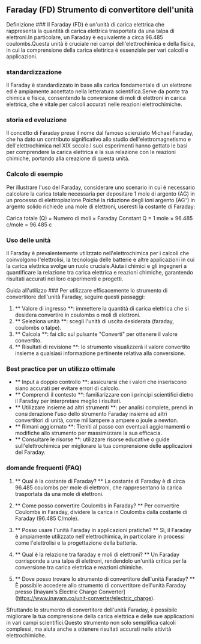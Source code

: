 ## Faraday (FD) Strumento di convertitore dell'unità

Definizione ###
Il Faraday (FD) è un'unità di carica elettrica che rappresenta la quantità di carica elettrica trasportata da una talpa di elettroni.In particolare, un Faraday è equivalente a circa 96.485 coulombs.Questa unità è cruciale nei campi dell'elettrochimica e della fisica, in cui la comprensione della carica elettrica è essenziale per vari calcoli e applicazioni.

### standardizzazione
Il Faraday è standardizzato in base alla carica fondamentale di un elettrone ed è ampiamente accettato nella letteratura scientifica.Serve da ponte tra chimica e fisica, consentendo la conversione di moli di elettroni in carica elettrica, che è vitale per calcoli accurati nelle reazioni elettrochimiche.

### storia ed evoluzione
Il concetto di Faraday prese il nome dal famoso scienziato Michael Faraday, che ha dato un contributo significativo allo studio dell'elettromagnetismo e dell'elettrochimica nel XIX secolo.I suoi esperimenti hanno gettato le basi per comprendere la carica elettrica e la sua relazione con le reazioni chimiche, portando alla creazione di questa unità.

### Calcolo di esempio
Per illustrare l'uso del Faraday, considerare uno scenario in cui è necessario calcolare la carica totale necessaria per depositare 1 mole di argento (AG) in un processo di elettroplazione.Poiché la riduzione degli ioni argento (AG⁺) in argento solido richiede una mole di elettroni, useresti la costante di Faraday:

Carica totale (Q) = Numero di moli × Faraday Constant
Q = 1 mole × 96.485 c/mole = 96.485 c

### Uso delle unità
Il Faraday è prevalentemente utilizzato nell'elettrochimica per i calcoli che coinvolgono l'elettrolisi, la tecnologia delle batterie e altre applicazioni in cui la carica elettrica svolge un ruolo cruciale.Aiuta i chimici e gli ingegneri a quantificare la relazione tra carica elettrica e reazioni chimiche, garantendo risultati accurati nei loro esperimenti e progetti.

Guida all'utilizzo ###
Per utilizzare efficacemente lo strumento di convertitore dell'unità Faraday, seguire questi passaggi:
1. ** Valore di ingresso **: immettere la quantità di carica elettrica che si desidera convertire in coulombs o moli di elettroni.
2. ** Seleziona unità **: scegli l'unità di uscita desiderata (faraday, coulombs o talpe).
3. ** Calcola **: fai clic sul pulsante "Converti" per ottenere il valore convertito.
4. ** Risultati di revisione **: lo strumento visualizzerà il valore convertito insieme a qualsiasi informazione pertinente relativa alla conversione.

### Best practice per un utilizzo ottimale
- ** Input a doppio controllo **: assicurarsi che i valori che inseriscono siano accurati per evitare errori di calcolo.
- ** Comprendi il contesto **: familiarizzare con i principi scientifici dietro il Faraday per interpretare meglio i risultati.
- ** Utilizzare insieme ad altri strumenti **: per analisi complete, prendi in considerazione l'uso dello strumento Faraday insieme ad altri convertitori di unità, come milliampere a ampere o joule a newton.
- ** Rimani aggiornato **: Tieniti al passo con eventuali aggiornamenti o modifiche allo strumento per massimizzare la sua efficacia.
- ** Consultare le risorse **: utilizzare risorse educative o guide sull'elettrochimica per migliorare la tua comprensione delle applicazioni del Faraday.

### domande frequenti (FAQ)

1. ** Qual è la costante di Faraday? **
La costante di Faraday è di circa 96.485 coulombs per mole di elettroni, che rappresentano la carica trasportata da una mole di elettroni.

2. ** Come posso convertire Coulombs in Faraday? **
Per convertire Coulombs in Faraday, dividere la carica in Coulombs dalla costante di Faraday (96.485 C/mole).

3. ** Posso usare l'unità Faraday in applicazioni pratiche? **
Sì, il Faraday è ampiamente utilizzato nell'elettrochimica, in particolare in processi come l'elettrolisi e la progettazione della batteria.

4. ** Qual è la relazione tra faraday e moli di elettroni? **
Un Faraday corrisponde a una talpa di elettroni, rendendolo un'unità critica per la conversione tra carica elettrica e reazioni chimiche.

5. ** Dove posso trovare lo strumento di convertitore dell'unità Faraday? **
È possibile accedere allo strumento di convertitore dell'unità Faraday presso [Inayam's Electric Charge Converter] (https://www.inayam.co/unit-converter/electric_charge).

Sfruttando lo strumento di convertitore dell'unità Faraday, è possibile migliorare la tua comprensione della carica elettrica e delle sue applicazioni in vari campi scientifici.Questo strumento non solo semplifica calcoli complessi, ma aiuta anche a ottenere risultati accurati nelle attività elettrochimiche.
